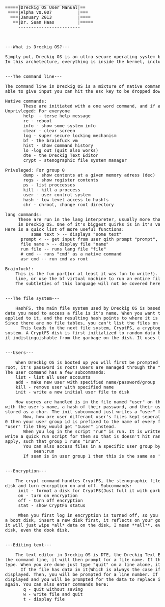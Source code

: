 <pre>
     ________________________
=====|Dreckig OS User Manual|==
 ====|Alpha v0.007          |===
  ===|January 2013          |====
   ==|Dr. Sean Haas         |=====
     ------------------------



---What is Dreckig OS?---

Simply put, Dreckig OS is an ultra secure operating system based around the experimental megalithic kernel architecture.
In this archetecture, everything is inside the kernel, including user programs. This makes it run quickly and securely.


---The command line---

The command line in Dreckig OS is a mixture of native commands, lang commands and brainfuck(yes, really). Any time you are
able to give input you can hit the esc key to be dropped down to the command line.

Native commands:
       These are initiated with a one word command, and if any other data is needed the user is prompted.
Unprivleged: For everyone
       help  - terse help message
       re - reboot
       info - show some system info
       clear - clear screen
       log - super secure locking mechanism
       bf - the brainfuck vm
       hist - show command history
       lo -log out (quit also works)
       dte - the Dreckig Text Editor
       crypt - stenographic file system manager
       
Priveleged: For group 0
       dump - show contents at a given memory adress (dec)
       regs - show register contents
       ps - list proccesses
       kill - kill a proccess
       user - user control system
       hash - low level access to hashfs
       chr - chroot, change root directory

lang commands:
     These are run in the lang interpreter, usually more than one word long. I developed lang as a way to write simple scripts
     in Dreckig OS. One of it's biggest quirks is in it's variables, both of them. lang only has two variables, "var" and "bak"
Here is a quick list of more useful functions:
          some text > -- displays "some text"
	  prompt < -- get input from user qith prompt "prompt", stores in var
	  file name > -- display file "name"
	  run file -- runs lang file "file"
	  # cmd -- runs "cmd" as a native command
	  asr cmd -- run cmd as root

Brainfuck!:
	This is the fun part(or at least it was fun to write!). Either enter a piece of brainfuck code straight at the command
	line, or use the bf virtual machine to run an entire file of code. 
	The subtleties of this language will not be covered here.


---The file system---

    HashFS, the main file system used by Dreckig OS is based off of a simple hashing function. The idea being that the only 
data you need to access a file is it's name. When you want to access a file you provide it's name, the hash function is then 
applied to it, and the resulting hash points to where it is located on the disk. All files are up to 512 bytes in length. 
Since there are no file tables, you can't list the files on a disk. 
      This leads to the next file system, CryptFS, a cryptographical file
system. A CryptFS disk is first initialized to random data before it is used, then all data written to it is encrypted, making
it indistinguishable from the garbage on the disk. It uses the same scheme to order files as HashFS.


---Users---

	When Dreckig OS is booted up you will first be prompted for a username and password. The default priveleged acount is
root, it's password is root! Users are managed through the "user" command(only accessable while logged in as a user in group 0)
The user command has a few subcommands:
    list - list all user accounts
    add - make new user with specified name/password/group
    kill - remove user with specified name
    init - write a new initial user file to disk

    How useres are handled is in the file named "user" on the currently inserted disk. This file has an entry for every user 
with the user's name, a hash of their password, and their user group. User group 0 is the most priveleged, the user group is 
stored as a char. The init subcommand just writes a "user" file to disk with an entry for root.
       Now, how are user differant user's files kept seperate? Well, that is kinda a hack. As long as you are not in user group
0 then your user group id is prefixed to the name of every file you access. So if someone in group 1 tried to access the 
"user" file they would get "1user" instead. 
       When you log in the script "run" is run. It is written in lang, and is in plaintext. When you add a new user you should
write a quick run script for them so that is doesn't hit random junk and hang/crash. The usual group based access rescticions
apply, such that group 1 runs "1run".
       You can also access files in a specific user group by appending a username to the file name, such as:
       	   sean:run
       If sean is in user group 1 then this is the same as '1test'.


---Encryption---

	The crypt command handles CryptFS, the stenographic file system for Dreckig OS. Basically it is just used to format a
disk and turn encryption on and off. Subcommands:
     init - format a disk for CryptFS(Just full it with garbage)
     on - turn on encryption
     off - turn off encryption
     stat - show CryptFS status

     When you first log in encryption is turned off, so you need to turn it on if you want to use it. Also, don't run init on 
a boot disk, insert a new disk first, it reflects on your good judgement. If you have to run it on a boot disk then go ahead, 
it will just wipe *all* data on the disk, I mean **all**, every single sector. You can, however, turn encryption on for any 
disk, even the dook disk.


---Editing text---

	The text editor in Dreckig OS is DTE, the Dreckig Text Editor. It is almost useable! To make a file just type "dte" at 
the command line, it will then prompt for a file name. If the file is empty ti will drop out to a proptless mode and let you
type. When you are done just type "quit" on a line alone, it will then write the file to disk. 
      If the file has data in it(Which is always the case if the disk is formated for CryptFS.) then that data will be 
displayed. Then, you will be prompted for a line number. If you enter the line number(First one is 0!), then that line will be
displayed and you will be prompted for the data to replace it. When done with that line you will be given the line prompt
again. You can also enter commands here:
       q - quit without saving
       w - write file and quit
       t - display file
</pre>